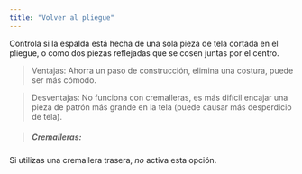 ```yaml
---
title: "Volver al pliegue"
---
```


Controla si la espalda está hecha de una sola pieza de tela cortada en el pliegue, o como dos piezas reflejadas que se cosen juntas por el centro.

> Ventajas: Ahorra un paso de construcción, elimina una costura, puede ser más cómodo.

> Desventajas: No funciona con cremalleras, es más difícil encajar una pieza de patrón más grande en la tela (puede causar más desperdicio de tela).

> ##### Cremalleras:

Si utilizas una cremallera trasera, _no_ activa esta opción.
